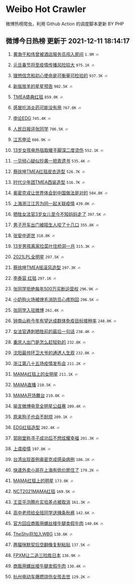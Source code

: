 # Weibo Hot Crawler 



微博热榜爬虫，利用 Github Action 的调度脚本更新 BY PHP 


## 微博今日热榜 更新于 2021-12-11 18:14:17 
1. [黄渤于和伟曾被酒店服务员闯入房间](https://s.weibo.com/weibo?q=%23%E9%BB%84%E6%B8%A4%E4%BA%8E%E5%92%8C%E4%BC%9F%E6%9B%BE%E8%A2%AB%E9%85%92%E5%BA%97%E6%9C%8D%E5%8A%A1%E5%91%98%E9%97%AF%E5%85%A5%E6%88%BF%E9%97%B4%23&Refer=top) `1.9M 🔥` 

1. [元旦春节将至疫情传播风险较大](https://s.weibo.com/weibo?q=%23%E5%85%83%E6%97%A6%E6%98%A5%E8%8A%82%E5%B0%86%E8%87%B3%E7%96%AB%E6%83%85%E4%BC%A0%E6%92%AD%E9%A3%8E%E9%99%A9%E8%BE%83%E5%A4%A7%23&Refer=top) `975.1K 🔥` 

1. [理想信念和初心使命是可衡量可检验的](https://s.weibo.com/weibo?q=%23%E7%90%86%E6%83%B3%E4%BF%A1%E5%BF%B5%E5%92%8C%E5%88%9D%E5%BF%83%E4%BD%BF%E5%91%BD%E6%98%AF%E5%8F%AF%E8%A1%A1%E9%87%8F%E5%8F%AF%E6%A3%80%E9%AA%8C%E7%9A%84%23&Refer=top) `937.3K 🔥` 

1. [新版放羊的星星预告](https://s.weibo.com/weibo?q=%23%E6%96%B0%E7%89%88%E6%94%BE%E7%BE%8A%E7%9A%84%E6%98%9F%E6%98%9F%E9%A2%84%E5%91%8A%23&Refer=top) `902.5K 🔥` 

1. [TMEA盛典红毯](https://s.weibo.com/weibo?q=%23TMEA%E7%9B%9B%E5%85%B8%E7%BA%A2%E6%AF%AF%23&Refer=top) `859.0K 🔥` 

1. [感冒吃消炎药可能没有用](https://s.weibo.com/weibo?q=%23%E6%84%9F%E5%86%92%E5%90%83%E6%B6%88%E7%82%8E%E8%8D%AF%E5%8F%AF%E8%83%BD%E6%B2%A1%E6%9C%89%E7%94%A8%23&Refer=top) `767.0K 🔥` 

1. [申论EDG](https://s.weibo.com/weibo?q=%E7%94%B3%E8%AE%BAEDG&Refer=top) `745.4K 🔥` 

1. [人民日报评张同学](https://s.weibo.com/weibo?q=%23%E4%BA%BA%E6%B0%91%E6%97%A5%E6%8A%A5%E8%AF%84%E5%BC%A0%E5%90%8C%E5%AD%A6%23&Refer=top) `706.5K 🔥` 

1. [江苏申论](https://s.weibo.com/weibo?q=%E6%B1%9F%E8%8B%8F%E7%94%B3%E8%AE%BA&Refer=top) `666.9K 🔥` 

1. [13岁女孩电热毯取暖手脚深二度烫伤](https://s.weibo.com/weibo?q=%2313%E5%B2%81%E5%A5%B3%E5%AD%A9%E7%94%B5%E7%83%AD%E6%AF%AF%E5%8F%96%E6%9A%96%E6%89%8B%E8%84%9A%E6%B7%B1%E4%BA%8C%E5%BA%A6%E7%83%AB%E4%BC%A4%23&Refer=top) `552.1K 🔥` 

1. [一见倾心疑似抄袭一把青遗书](https://s.weibo.com/weibo?q=%23%E4%B8%80%E8%A7%81%E5%80%BE%E5%BF%83%E7%96%91%E4%BC%BC%E6%8A%84%E8%A2%AD%E4%B8%80%E6%8A%8A%E9%9D%92%E9%81%97%E4%B9%A6%23&Refer=top) `535.4K 🔥` 

1. [蔡徐坤TMEA红毯皮衣造型](https://s.weibo.com/weibo?q=%23%E8%94%A1%E5%BE%90%E5%9D%A4TMEA%E7%BA%A2%E6%AF%AF%E7%9A%AE%E8%A1%A3%E9%80%A0%E5%9E%8B%23&Refer=top) `526.7K 🔥` 

1. [时代少年团TMEA西装造型](https://s.weibo.com/weibo?q=%23%E6%97%B6%E4%BB%A3%E5%B0%91%E5%B9%B4%E5%9B%A2TMEA%E8%A5%BF%E8%A3%85%E9%80%A0%E5%9E%8B%23&Refer=top) `516.7K 🔥` 

1. [奥密克戎让世界体会到中国做法是对的](https://s.weibo.com/weibo?q=%23%E5%A5%A5%E5%AF%86%E5%85%8B%E6%88%8E%E8%AE%A9%E4%B8%96%E7%95%8C%E4%BD%93%E4%BC%9A%E5%88%B0%E4%B8%AD%E5%9B%BD%E5%81%9A%E6%B3%95%E6%98%AF%E5%AF%B9%E7%9A%84%23&Refer=top) `504.8K 🔥` 

1. [上海浙江江苏为同一起关联疫情](https://s.weibo.com/weibo?q=%23%E4%B8%8A%E6%B5%B7%E6%B5%99%E6%B1%9F%E6%B1%9F%E8%8B%8F%E4%B8%BA%E5%90%8C%E4%B8%80%E8%B5%B7%E5%85%B3%E8%81%94%E7%96%AB%E6%83%85%23&Refer=top) `439.0K 🔥` 

1. [牺牲女法官3岁女儿至今不知妈妈走了](https://s.weibo.com/weibo?q=%23%E7%89%BA%E7%89%B2%E5%A5%B3%E6%B3%95%E5%AE%983%E5%B2%81%E5%A5%B3%E5%84%BF%E8%87%B3%E4%BB%8A%E4%B8%8D%E7%9F%A5%E5%A6%88%E5%A6%88%E8%B5%B0%E4%BA%86%23&Refer=top) `397.5K 🔥` 

1. [男子开车出门被陌生人咬了十几口](https://s.weibo.com/weibo?q=%23%E7%94%B7%E5%AD%90%E5%BC%80%E8%BD%A6%E5%87%BA%E9%97%A8%E8%A2%AB%E9%99%8C%E7%94%9F%E4%BA%BA%E5%92%AC%E4%BA%86%E5%8D%81%E5%87%A0%E5%8F%A3%23&Refer=top) `355.8K 🔥` 

1. [张安中逝世](https://s.weibo.com/weibo?q=%23%E5%BC%A0%E5%AE%89%E4%B8%AD%E9%80%9D%E4%B8%96%23&Refer=top) `318.0K 🔥` 

1. [13岁男孩离家捡菜叶住桥洞一月](https://s.weibo.com/weibo?q=%2313%E5%B2%81%E7%94%B7%E5%AD%A9%E7%A6%BB%E5%AE%B6%E6%8D%A1%E8%8F%9C%E5%8F%B6%E4%BD%8F%E6%A1%A5%E6%B4%9E%E4%B8%80%E6%9C%88%23&Refer=top) `315.3K 🔥` 

1. [2021LPL全明星](https://s.weibo.com/weibo?q=2021LPL%E5%85%A8%E6%98%8E%E6%98%9F&Refer=top) `297.5K 🔥` 

1. [蔡徐坤TMEA摇滚风造型](https://s.weibo.com/weibo?q=%23%E8%94%A1%E5%BE%90%E5%9D%A4TMEA%E6%91%87%E6%BB%9A%E9%A3%8E%E9%80%A0%E5%9E%8B%23&Refer=top) `297.3K 🔥` 

1. [李泰容 红毯](https://s.weibo.com/weibo?q=%E6%9D%8E%E6%B3%B0%E5%AE%B9%20%E7%BA%A2%E6%AF%AF&Refer=top) `297.1K 🔥` 

1. [张同学拒绝每年500万买断运营权](https://s.weibo.com/weibo?q=%23%E5%BC%A0%E5%90%8C%E5%AD%A6%E6%8B%92%E7%BB%9D%E6%AF%8F%E5%B9%B4500%E4%B8%87%E4%B9%B0%E6%96%AD%E8%BF%90%E8%90%A5%E6%9D%83%23&Refer=top) `296.9K 🔥` 

1. [小奶狗火场被燎毛消防员心疼抱回](https://s.weibo.com/weibo?q=%23%E5%B0%8F%E5%A5%B6%E7%8B%97%E7%81%AB%E5%9C%BA%E8%A2%AB%E7%87%8E%E6%AF%9B%E6%B6%88%E9%98%B2%E5%91%98%E5%BF%83%E7%96%BC%E6%8A%B1%E5%9B%9E%23&Refer=top) `296.5K 🔥` 

1. [张同学入驻微博](https://s.weibo.com/weibo?q=%23%E5%BC%A0%E5%90%8C%E5%AD%A6%E5%85%A5%E9%A9%BB%E5%BE%AE%E5%8D%9A%23&Refer=top) `261.4K 🔥` 

1. [钟南山称今年有望达成群体免疫目标接种率](https://s.weibo.com/weibo?q=%23%E9%92%9F%E5%8D%97%E5%B1%B1%E7%A7%B0%E4%BB%8A%E5%B9%B4%E6%9C%89%E6%9C%9B%E8%BE%BE%E6%88%90%E7%BE%A4%E4%BD%93%E5%85%8D%E7%96%AB%E7%9B%AE%E6%A0%87%E6%8E%A5%E7%A7%8D%E7%8E%87%23&Refer=top) `248.0K 🔥` 

1. [女法官遇刺牺牲前的最后一句话](https://s.weibo.com/weibo?q=%23%E5%A5%B3%E6%B3%95%E5%AE%98%E9%81%87%E5%88%BA%E7%89%BA%E7%89%B2%E5%89%8D%E7%9A%84%E6%9C%80%E5%90%8E%E4%B8%80%E5%8F%A5%E8%AF%9D%23&Refer=top) `238.4K 🔥` 

1. [重庆人出门是怎么赶轻轨的](https://s.weibo.com/weibo?q=%23%E9%87%8D%E5%BA%86%E4%BA%BA%E5%87%BA%E9%97%A8%E6%98%AF%E6%80%8E%E4%B9%88%E8%B5%B6%E8%BD%BB%E8%BD%A8%E7%9A%84%23&Refer=top) `232.8K 🔥` 

1. [沈阳最帅环卫大爷的通透人生观](https://s.weibo.com/weibo?q=%23%E6%B2%88%E9%98%B3%E6%9C%80%E5%B8%85%E7%8E%AF%E5%8D%AB%E5%A4%A7%E7%88%B7%E7%9A%84%E9%80%9A%E9%80%8F%E4%BA%BA%E7%94%9F%E8%A7%82%23&Refer=top) `232.0K 🔥` 

1. [浙江第八十五场疫情发布会](https://s.weibo.com/weibo?q=%23%E6%B5%99%E6%B1%9F%E7%AC%AC%E5%85%AB%E5%8D%81%E4%BA%94%E5%9C%BA%E7%96%AB%E6%83%85%E5%8F%91%E5%B8%83%E4%BC%9A%23&Refer=top) `211.2K 🔥` 

1. [MAMA红毯上的女明星](https://s.weibo.com/weibo?q=%23MAMA%E7%BA%A2%E6%AF%AF%E4%B8%8A%E7%9A%84%E5%A5%B3%E6%98%8E%E6%98%9F%23&Refer=top) `211.1K 🔥` 

1. [MAMA直播](https://s.weibo.com/weibo?q=MAMA%E7%9B%B4%E6%92%AD&Refer=top) `210.5K 🔥` 

1. [MAMA开场舞台](https://s.weibo.com/weibo?q=%23MAMA%E5%BC%80%E5%9C%BA%E8%88%9E%E5%8F%B0%23&Refer=top) `210.0K 🔥` 

1. [喻言微博电竞全明星公益赛](https://s.weibo.com/weibo?q=%23%E5%96%BB%E8%A8%80%E5%BE%AE%E5%8D%9A%E7%94%B5%E7%AB%9E%E5%85%A8%E6%98%8E%E6%98%9F%E5%85%AC%E7%9B%8A%E8%B5%9B%23&Refer=top) `209.4K 🔥` 

1. [原来狗子也会不耐烦](https://s.weibo.com/weibo?q=%23%E5%8E%9F%E6%9D%A5%E7%8B%97%E5%AD%90%E4%B9%9F%E4%BC%9A%E4%B8%8D%E8%80%90%E7%83%A6%23&Refer=top) `209.1K 🔥` 

1. [EDG红毯造型](https://s.weibo.com/weibo?q=%23EDG%E7%BA%A2%E6%AF%AF%E9%80%A0%E5%9E%8B%23&Refer=top) `202.4K 🔥` 

1. [郭刚堂称寻子成功后不想炫耀幸福](https://s.weibo.com/weibo?q=%23%E9%83%AD%E5%88%9A%E5%A0%82%E7%A7%B0%E5%AF%BB%E5%AD%90%E6%88%90%E5%8A%9F%E5%90%8E%E4%B8%8D%E6%83%B3%E7%82%AB%E8%80%80%E5%B9%B8%E7%A6%8F%23&Refer=top) `201.3K 🔥` 

1. [上虞疫情](https://s.weibo.com/weibo?q=%E4%B8%8A%E8%99%9E%E7%96%AB%E6%83%85&Refer=top) `197.8K 🔥` 

1. [台湾出现首例奥密克戎感染病例](https://s.weibo.com/weibo?q=%23%E5%8F%B0%E6%B9%BE%E5%87%BA%E7%8E%B0%E9%A6%96%E4%BE%8B%E5%A5%A5%E5%AF%86%E5%85%8B%E6%88%8E%E6%84%9F%E6%9F%93%E7%97%85%E4%BE%8B%23&Refer=top) `186.1K 🔥` 

1. [快递外卖小哥在上海有低价房住了](https://s.weibo.com/weibo?q=%23%E5%BF%AB%E9%80%92%E5%A4%96%E5%8D%96%E5%B0%8F%E5%93%A5%E5%9C%A8%E4%B8%8A%E6%B5%B7%E6%9C%89%E4%BD%8E%E4%BB%B7%E6%88%BF%E4%BD%8F%E4%BA%86%23&Refer=top) `179.2K 🔥` 

1. [MAMA红毯上的明星](https://s.weibo.com/weibo?q=%23MAMA%E7%BA%A2%E6%AF%AF%E4%B8%8A%E7%9A%84%E6%98%8E%E6%98%9F%23&Refer=top) `173.0K 🔥` 

1. [NCT2021MAMA红毯](https://s.weibo.com/weibo?q=%23NCT2021MAMA%E7%BA%A2%E6%AF%AF%23&Refer=top) `169.5K 🔥` 

1. [王亚平泡腾片实验差点被取消](https://s.weibo.com/weibo?q=%23%E7%8E%8B%E4%BA%9A%E5%B9%B3%E6%B3%A1%E8%85%BE%E7%89%87%E5%AE%9E%E9%AA%8C%E5%B7%AE%E7%82%B9%E8%A2%AB%E5%8F%96%E6%B6%88%23&Refer=top) `161.3K 🔥` 

1. [高中老师给全班同学送辣条秋裤](https://s.weibo.com/weibo?q=%23%E9%AB%98%E4%B8%AD%E8%80%81%E5%B8%88%E7%BB%99%E5%85%A8%E7%8F%AD%E5%90%8C%E5%AD%A6%E9%80%81%E8%BE%A3%E6%9D%A1%E7%A7%8B%E8%A3%A4%23&Refer=top) `142.6K 🔥` 

1. [官方回应商贩用螺丝接牛腿卖假牛肉](https://s.weibo.com/weibo?q=%23%E5%AE%98%E6%96%B9%E5%9B%9E%E5%BA%94%E5%95%86%E8%B4%A9%E7%94%A8%E8%9E%BA%E4%B8%9D%E6%8E%A5%E7%89%9B%E8%85%BF%E5%8D%96%E5%81%87%E7%89%9B%E8%82%89%23&Refer=top) `140.6K 🔥` 

1. [TheShy将加入WBG](https://s.weibo.com/weibo?q=%23TheShy%E5%B0%86%E5%8A%A0%E5%85%A5WBG%23&Refer=top) `138.6K 🔥` 

1. [两猫咪默契后空翻像复制粘贴](https://s.weibo.com/weibo?q=%23%E4%B8%A4%E7%8C%AB%E5%92%AA%E9%BB%98%E5%A5%91%E5%90%8E%E7%A9%BA%E7%BF%BB%E5%83%8F%E5%A4%8D%E5%88%B6%E7%B2%98%E8%B4%B4%23&Refer=top) `137.5K 🔥` 

1. [FPXM让二追三险胜日本](https://s.weibo.com/weibo?q=%23FPXM%E8%AE%A9%E4%BA%8C%E8%BF%BD%E4%B8%89%E9%99%A9%E8%83%9C%E6%97%A5%E6%9C%AC%23&Refer=top) `136.9K 🔥` 

1. [商贩用螺丝接牛腿卖假牛肉](https://s.weibo.com/weibo?q=%23%E5%95%86%E8%B4%A9%E7%94%A8%E8%9E%BA%E4%B8%9D%E6%8E%A5%E7%89%9B%E8%85%BF%E5%8D%96%E5%81%87%E7%89%9B%E8%82%89%23&Refer=top) `130.4K 🔥` 

1. [杭州电动车爆燃烧伤女孩去世](https://s.weibo.com/weibo?q=%23%E6%9D%AD%E5%B7%9E%E7%94%B5%E5%8A%A8%E8%BD%A6%E7%88%86%E7%87%83%E7%83%A7%E4%BC%A4%E5%A5%B3%E5%AD%A9%E5%8E%BB%E4%B8%96%23&Refer=top) `129.2K 🔥` 

